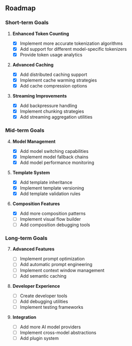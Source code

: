## Roadmap

### Short-term Goals

1. **Enhanced Token Counting**

   - [x] Implement more accurate tokenization algorithms
   - [x] Add support for different model-specific tokenizers
   - [x] Provide token usage analytics

2. **Advanced Caching**

   - [x] Add distributed caching support
   - [x] Implement cache warming strategies
   - [x] Add cache compression options

3. **Streaming Improvements**
   - [x] Add backpressure handling
   - [x] Implement chunking strategies
   - [x] Add streaming aggregation utilities

### Mid-term Goals

4. **Model Management**

   - [x] Add model switching capabilities
   - [x] Implement model fallback chains
   - [x] Add model performance monitoring

5. **Template System**

   - [x] Add template inheritance
   - [x] Implement template versioning
   - [x] Add template validation rules

6. **Composition Features**
   - [x] Add more composition patterns
   - [ ] Implement visual flow builder
   - [ ] Add composition debugging tools

### Long-term Goals

7. **Advanced Features**

   - [ ] Implement prompt optimization
   - [ ] Add automatic prompt engineering
   - [ ] Implement context window management
   - [ ] Add semantic caching

8. **Developer Experience**

   - [ ] Create developer tools
   - [ ] Add debugging utilities
   - [ ] Implement testing frameworks

9. **Integration**
   - [ ] Add more AI model providers
   - [ ] Implement cross-model abstractions
   - [ ] Add plugin system
